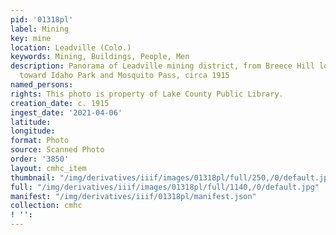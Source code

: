 ```yaml
---
pid: '01318pl'
label: Mining
key: mine
location: Leadville (Colo.)
keywords: Mining, Buildings, People, Men
description: Panorama of Leadville mining district, from Breece Hill looking east
  toward Idaho Park and Mosquito Pass, circa 1915
named_persons: 
rights: This photo is property of Lake County Public Library.
creation_date: c. 1915
ingest_date: '2021-04-06'
latitude: 
longitude: 
format: Photo
source: Scanned Photo
order: '3850'
layout: cmhc_item
thumbnail: "/img/derivatives/iiif/images/01318pl/full/250,/0/default.jpg"
full: "/img/derivatives/iiif/images/01318pl/full/1140,/0/default.jpg"
manifest: "/img/derivatives/iiif/01318pl/manifest.json"
collection: cmhc
! '': 
---
```

